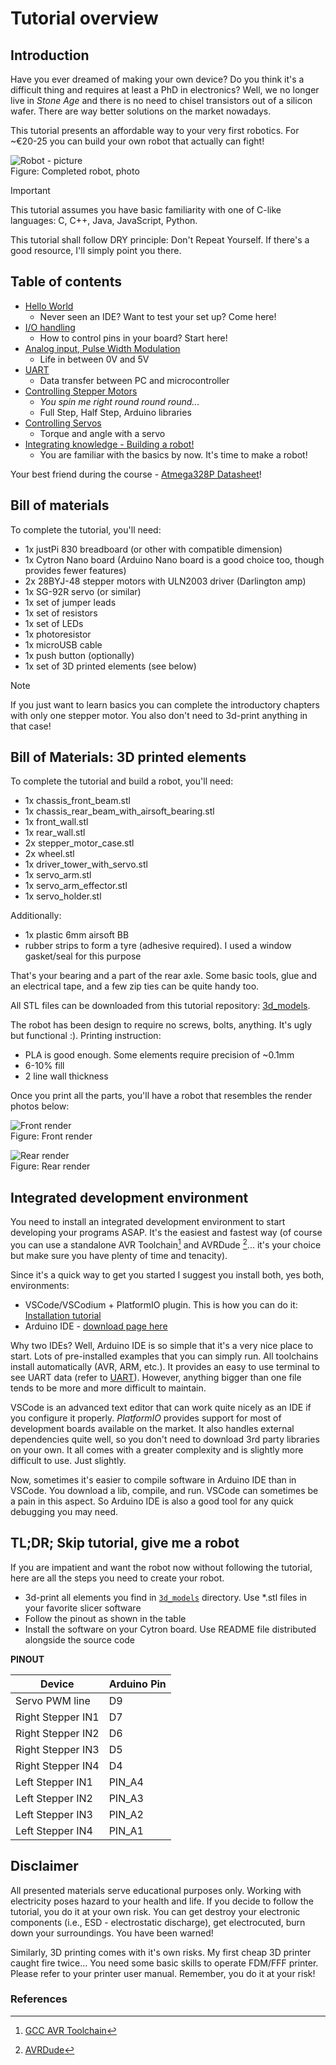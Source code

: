# Tutorial overview

## Introduction

Have you ever dreamed of making your own device? Do you think it's a difficult thing and requires at least a PhD in electronics?
Well, we no longer live in *Stone Age* and there is no need to chisel transistors out of a silicon wafer. There are way better solutions on the market nowadays.

This tutorial presents an affordable way to your very first robotics. For ~€20-25 you can build your own robot that actually can fight! 

![Robot - picture](./chapters/assets/images/global/robot_final_build.jpg)
<br />Figure: Completed robot, photo

> [!IMPORTANT]
> This tutorial assumes you have basic familiarity with one of C-like languages: C, C++, Java, JavaScript, Python.

This tutorial shall follow DRY principle: Don't Repeat Yourself. If there's a good resource, I'll simply point you there.

## Table of contents 
* [Hello World](chapters/0_hello_world.md)
  * Never seen an IDE? Want to test your set up? Come here!
* [I/O handling](chapters/1_io_handling.md)
  *  How to control pins in your board? Start here!
* [Analog input, Pulse Width Modulation](chapters/2_analog_and_pwm.md)
  * Life in between 0V and 5V
* [UART](chapters/3_uart.md)
  * Data transfer between PC and microcontroller
* [Controlling Stepper Motors](chapters/4_stepper_motor.md)
  * *You spin me right round round round...*
  * Full Step, Half Step, Arduino libraries
* [Controlling Servos](chapters/5_servo.md)
  * Torque and angle with a servo
* [Integrating knowledge - Building a robot!](chapters/6_robot_integration.md)
  * You are familiar with the basics by now. It's time to make a robot!

Your best friend during the course - [Atmega328P Datasheet](https://ww1.microchip.com/downloads/en/DeviceDoc/Atmel-7810-Automotive-Microcontrollers-ATmega328P_Datasheet.pdf)!

## Bill of materials

To complete the tutorial, you'll need:

* 1x justPi 830 breadboard (or other with compatible dimension)
* 1x Cytron Nano board (Arduino Nano board is a good choice too, though provides fewer features)
* 2x 28BYJ-48 stepper motors with ULN2003 driver (Darlington amp)
* 1x SG-92R servo (or similar)
* 1x set of jumper leads
* 1x set of resistors
* 1x set of LEDs
* 1x photoresistor 
* 1x microUSB cable
* 1x push button (optionally)
* 1x set of 3D printed elements (see below)


> [!NOTE]
> If you just want to learn basics you can complete the introductory chapters with only
> one stepper motor. You also don't need to 3d-print anything in that case!

## Bill of Materials: 3D printed elements
To complete the tutorial and build a robot, you'll need:

* 1x chassis_front_beam.stl 
* 1x chassis_rear_beam_with_airsoft_bearing.stl 
* 1x front_wall.stl  
* 1x rear_wall.stl 
* 2x stepper_motor_case.stl 
* 2x wheel.stl
* 1x driver_tower_with_servo.stl
* 1x servo_arm.stl
* 1x servo_arm_effector.stl
* 1x servo_holder.stl

Additionally:
* 1x plastic 6mm airsoft BB
* rubber strips to form a tyre (adhesive required). I used a window gasket/seal for this purpose

That's your bearing and a part of the rear axle. Some basic tools, glue 
and an electrical tape, and a few zip ties can be quite handy too.

All STL files can be downloaded from this tutorial repository: [3d_models](https://github.com/krkruk/arduino-robot-tutorial/tree/master/3d_models). 

The robot has been design to require no screws, bolts, anything. It's ugly but functional :).
Printing instruction:

* PLA is good enough. Some elements require precision of ~0.1mm 
* 6-10% fill
* 2 line wall thickness

Once you print all the parts, you'll have a robot that resembles the render photos below:

![Front render](./chapters/assets/images/global/front_render.png)
<br />Figure: Front render

![Rear render](./chapters/assets/images/global/rear_render.png)
<br />Figure: Rear render


## Integrated development environment

You need to install an integrated development environment to start developing your programs ASAP. It's the easiest and fastest way (of course you can use a standalone AVR Toolchain[^1] and AVRDude [^2]... it's your choice but make sure you have plenty of time and tenacity).

Since it's a quick way to get you started I suggest you install both, yes both, environments:

* VSCode/VSCodium + PlatformIO plugin. This is how you can do it: [Installation tutorial](https://docs.platformio.org/en/latest/integration/ide/vscode.html#ide-vscode)
* Arduino IDE - [download page here](https://www.arduino.cc/en/software)

Why two IDEs? Well, Arduino IDE is so simple that it's a very nice place to start. Lots of pre-installed examples that you can simply run. All toolchains install automatically (AVR, ARM, etc.). It provides an easy to use terminal to see UART data (refer to [UART](chapters/3_uart.md)). However, anything bigger than one file tends to be more and more difficult to maintain. 

VSCode is an advanced text editor that can work quite nicely as an IDE if you configure it properly. *PlatformIO* provides support for most of development boards available on the market. It also handles external dependencies quite well, so you don't need to download 3rd party libraries on your own. It all comes with a greater complexity and is slightly more difficult to use. Just slightly.

Now, sometimes it's easier to compile software in Arduino IDE than in VSCode. You download a lib, compile, and run. VSCode can sometimes be a pain in this aspect. So Arduino IDE is also a good tool for any quick debugging you may need.


## TL;DR; Skip tutorial, give me a robot

If you are impatient and want the robot now without following the tutorial,
here are all the steps you need to create your robot.

* 3d-print all elements you find in [`3d_models`](https://github.com/krkruk/arduino-robot-tutorial/tree/master/3d_models) directory. Use \*.stl files
  in your favorite slicer software
* Follow the pinout as shown in the table
* Install the software on your Cytron board. Use README file distributed alongside
  the source code

**PINOUT**

| Device            | Arduino Pin |
| ----------------- | ----------- |
| Servo PWM line    | D9          |
| Right Stepper IN1 | D7          |
| Right Stepper IN2 | D6          |
| Right Stepper IN3 | D5          |
| Right Stepper IN4 | D4          |
| Left Stepper IN1  | PIN_A4      |
| Left Stepper IN2  | PIN_A3      |
| Left Stepper IN3  | PIN_A2      |
| Left Stepper IN4  | PIN_A1      |


## Disclaimer

All presented materials serve educational purposes only. Working with electricity
poses hazard to your health and life. If you decide to follow the tutorial,
you do it at your own risk. You can get destroy your electronic components (i.e., ESD - electrostatic discharge), get electrocuted, burn down your surroundings. You have been warned!

Similarly, 3D printing comes with it's own risks. My first cheap 3D printer caught fire twice...
You need some basic skills to operate FDM/FFF printer. Please refer to your printer user
manual. Remember, you do it at your risk!

### References

[^1]: [GCC AVR Toolchain](https://www.microchip.com/en-us/tools-resources/develop/microchip-studio/gcc-compilers)
[^2]: [AVRDude](https://github.com/avrdudes/avrdude)
